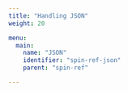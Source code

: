 ```yaml
---
title: "Handling JSON"
weight: 20

menu:
  main:
    name: "JSON"
    identifier: "spin-ref-json"
    parent: "spin-ref"

---
```

